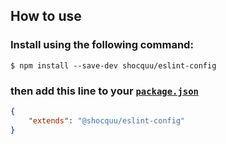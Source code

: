 ## How to use

### Install using the following command:
```
$ npm install --save-dev shocquu/eslint-config
```
### then add this line to your [`package.json`](https://docs.npmjs.com/cli/v8/configuring-npm/package-json)
```json
{
	"extends": "@shocquu/eslint-config"
}
```

